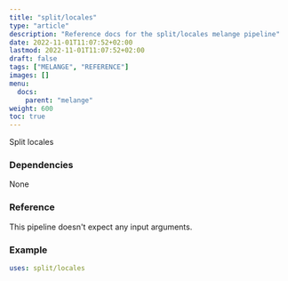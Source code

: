 ```yaml
---
title: "split/locales"
type: "article"
description: "Reference docs for the split/locales melange pipeline"
date: 2022-11-01T11:07:52+02:00
lastmod: 2022-11-01T11:07:52+02:00
draft: false
tags: ["MELANGE", "REFERENCE"]
images: []
menu:
  docs:
    parent: "melange"
weight: 600
toc: true
---
```



Split locales

### Dependencies
None

### Reference
This pipeline doesn't expect any input arguments.

### Example
```yaml
uses: split/locales

```
